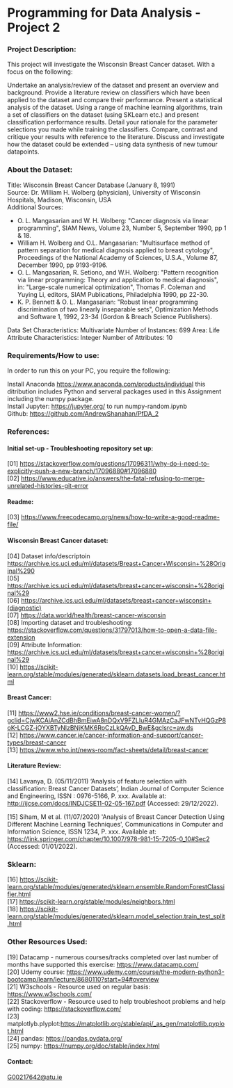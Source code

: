 # Programming for Data Analysis - Project 2<br>

### Project Description:<br>

This project will investigate the Wisconsin Breast Cancer dataset. With a focus on the following:

Undertake an analysis/review of the dataset and present an overview and background.
Provide a literature review on classifiers which have been applied to the dataset and compare their performance.
Present a statistical analysis of the dataset.
Using a range of machine learning algorithms, train a set of classifiers on the dataset (using SKLearn etc.) and present classification performance results. Detail your rationale for the parameter selections you made while training the classifiers.
Compare, contrast and critique your results with reference to the literature.
Discuss and investigate how the dataset could be extended – using data synthesis of new tumour datapoints.

### About the Dataset:

Title: Wisconsin Breast Cancer Database (January 8, 1991)<br>
Source: Dr. WIlliam H. Wolberg (physician), University of Wisconsin Hospitals, Madison, Wisconsin, USA<br>
Additional Sources:<br>
* O. L. Mangasarian and W. H. Wolberg: "Cancer diagnosis via linear programming", SIAM News, Volume 23, Number 5, September 1990, pp 1 & 18.<br>
* William H. Wolberg and O.L. Mangasarian: "Multisurface method of pattern separation for medical diagnosis applied to breast cytology", Proceedings of the National Academy of Sciences, U.S.A., Volume 87, December 1990, pp 9193-9196.<br>
* O. L. Mangasarian, R. Setiono, and W.H. Wolberg: "Pattern recognition via linear programming: Theory and application to medical diagnosis", in: "Large-scale numerical optimization", Thomas F. Coleman and Yuying Li, editors, SIAM Publications, Philadelphia 1990, pp 22-30.<br>
* K. P. Bennett & O. L. Mangasarian: "Robust linear programming discrimination of two linearly inseparable sets", Optimization Methods and Software 1, 1992, 23-34 (Gordon & Breach Science Publishers).<br>

Data Set Characteristics: Multivariate
Number of Instances: 699
Area: Life
Attribute Characteristics: Integer
Number of Attributes: 10

### Requirements/How to use:
In order to run this on your PC, you require the following:

Install Anaconda https://www.anaconda.com/products/individual this ditribution includes Python and serveral packages used in this Assignment including the numpy package.<br>
Install Jupyter: https://jupyter.org/ to run numpy-random.ipynb<br>
Github: https://github.com/AndrewShanahan/PfDA_2<br>

### References:<br>

#### Initial set-up - Troubleshooting repository set up:<br>
[01] https://stackoverflow.com/questions/17096311/why-do-i-need-to-explicitly-push-a-new-branch/17096880#17096880<br>
[02] https://www.educative.io/answers/the-fatal-refusing-to-merge-unrelated-histories-git-error<br>

#### Readme:<br>
[03] https://www.freecodecamp.org/news/how-to-write-a-good-readme-file/<br>

#### Wisconsin Breast Cancer dataset:<br>
[04] Dataset info/descriptoin https://archive.ics.uci.edu/ml/datasets/Breast+Cancer+Wisconsin+%28Original%290<br>
[05] https://archive.ics.uci.edu/ml/datasets/breast+cancer+wisconsin+%28original%29<br>
[06] https://archive.ics.uci.edu/ml/datasets/breast+cancer+wisconsin+(diagnostic)<br>
[07] https://data.world/health/breast-cancer-wisconsin<br>
[08] Importing dataset and troubleshooting: https://stackoverflow.com/questions/31797013/how-to-open-a-data-file-extension<br>
[09] Attribute Information: https://archive.ics.uci.edu/ml/datasets/breast+cancer+wisconsin+%28original%29<br>
[10] https://scikit-learn.org/stable/modules/generated/sklearn.datasets.load_breast_cancer.html<br>

#### Breast Cancer:<br>
[11] https://www2.hse.ie/conditions/breast-cancer-women/?gclid=CjwKCAiAnZCdBhBmEiwA8nDQxV9FZLIuR4GMAzCaJFwNTvHQGzP8oK-LCGZ-jOYXBTyNlzBNjKMK6RoCzLkQAvD_BwE&gclsrc=aw.ds<br>
[12] https://www.cancer.ie/cancer-information-and-support/cancer-types/breast-cancer<br>
[13] https://www.who.int/news-room/fact-sheets/detail/breast-cancer<br>

#### Literature Review:<br>
[14] Lavanya, D. (05/11/2011) ‘Analysis of feature selection with classification: Breast Cancer Datasets’, Indian Journal of Computer Science and Engineering, ISSN : 0976-5166, P. xxx. Available at: http://ijcse.com/docs/INDJCSE11-02-05-167.pdf (Accessed: 29/12/2022).<br>

[15] Siham, M et al. (11/07/2020) 'Analysis of Breast Cancer Detection Using Different Machine Learning Techniques', Communications in Computer and Information Science, ISSN 1234, P. xxx. Available at: https://link.springer.com/chapter/10.1007/978-981-15-7205-0_10#Sec2 (Accessed: 01/01/2022).<br>

### Sklearn:<br>
[16] https://scikit-learn.org/stable/modules/generated/sklearn.ensemble.RandomForestClassifier.html<br>
[17] https://scikit-learn.org/stable/modules/neighbors.html<br>
[18] https://scikit-learn.org/stable/modules/generated/sklearn.model_selection.train_test_split.html<br>

### Other Resources Used:<br>
[19] Datacamp - numerous courses/tracks completed over last number of months have supported this exercise: https://www.datacamp.com/<br>
[20] Udemy course: https://www.udemy.com/course/the-modern-python3-bootcamp/learn/lecture/8680110?start=94#overview<br>
[21] W3schools - Resource used on regular basis: https://www.w3schools.com/<br>
[22] Stackoverflow - Resource used to help troubleshoot problems and help with coding: https://stackoverflow.com/<br>
[23] matplotlyb.plyplot:https://matplotlib.org/stable/api/_as_gen/matplotlib.pyplot.html<br>
[24] pandas: https://pandas.pydata.org/<br>
[25] numpy: https://numpy.org/doc/stable/index.html<br>


#### Contact:
G00217642@atu.ie
